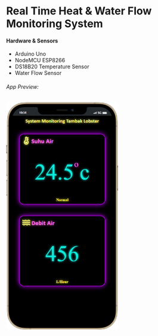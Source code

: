 <h1>Real Time Heat & Water Flow Monitoring System</h1>
<h4>Hardware & Sensors</h4>
<ul>
<li>Arduino Uno</li>
<li>NodeMCU ESP8266</li>
<li>DS18B20 Temperature Sensor</li>
<li>Water Flow Sensor</li>
</ul>
 <h6>App Preview:</h6>
 <img src="App-preview(Web_.png" width="300px" >
